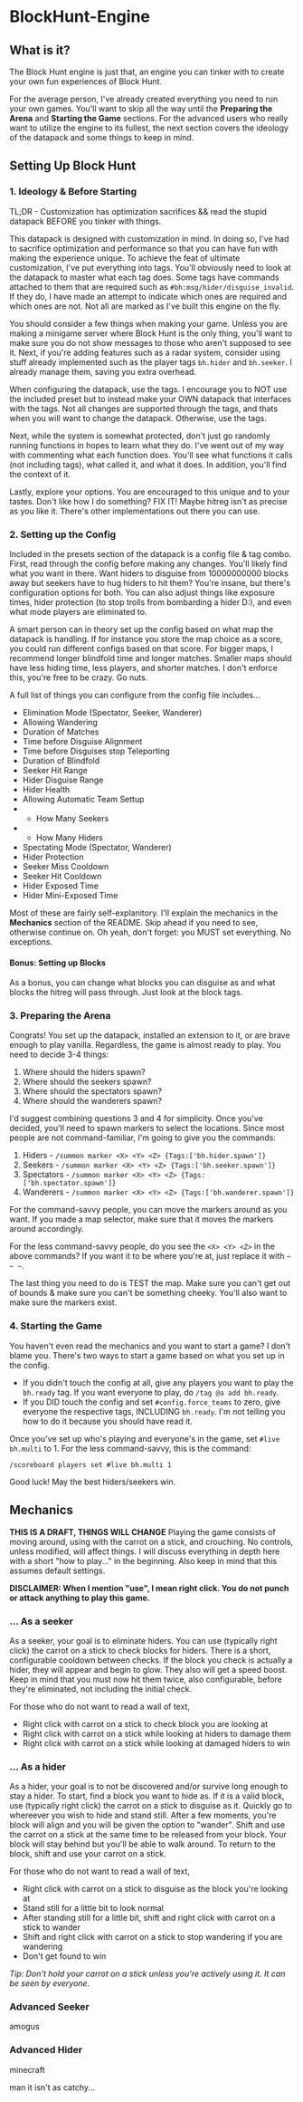 # BlockHunt-Engine

## What is it?

The Block Hunt engine is just that, an engine you can tinker with to create your own fun experiences of Block Hunt. 

For the average person, I've already created everything you need to run your own games. You'll want to skip all the way until the **Preparing the Arena** and **Starting the Game** sections. For the advanced users who really want to utilize the engine to its fullest, the next section covers the ideology of the datapack and some things to keep in mind.

## Setting Up Block Hunt

### 1. Ideology & Before Starting

TL;DR - Customization has optimization sacrifices && read the stupid datapack BEFORE you tinker with things.

This datapack is designed with customization in mind. In doing so, I've had to sacrifice optimization and performance so that you can have fun with making the experience unique. To achieve the feat of ultimate customization, I've put everything into tags. You'll obviously need to look at the datapack to master what each tag does. Some tags have commands attached to them that are required such as `#bh:msg/hider/disguise_invalid`. If they do, I have made an attempt to indicate which ones are required and which ones are not. Not all are marked as I've built this engine on the fly.

You should consider a few things when making your game. Unless you are making a minigame server where Block Hunt is the only thing, you'll want to make sure you do not show messages to those who aren't supposed to see it. Next, if you're adding features such as a radar system, consider using stuff already implemented such as the player tags `bh.hider` and `bh.seeker`. I already manage them, saving you extra overhead.

When configuring the datapack, use the tags. I encourage you to NOT use the included preset but to instead make your OWN datapack that interfaces with the tags. Not all changes are supported through the tags, and thats when you will want to change the datapack. Otherwise, use the tags.

Next, while the system is somewhat protected, don't just go randomly running functions in hopes to learn what they do. I've went out of my way with commenting what each function does. You'll see what functions it calls (not including tags), what called it, and what it does. In addition, you'll find the context of it.

Lastly, explore your options. You are encouraged to this unique and to your tastes. Don't like how I do something? FIX IT! Maybe hitreg isn't as precise as you like it. There's other implementations out there you can use.

### 2. Setting up the Config

Included in the presets section of the datapack is a config file & tag combo. First, read through the config before making any changes. You'll likely find what you want in there. Want hiders to disguise from 10000000000 blocks away but seekers have to hug hiders to hit them? You're insane, but there's configuration options for both. You can also adjust things like exposure times, hider protection (to stop trolls from bombarding a hider D:), and even what mode players are eliminated to.

A smart person can in theory set up the config based on what map the datapack is handling. If for instance you store the map choice as a score, you could run different configs based on that score. For bigger maps, I recommend longer blindfold time and longer matches. Smaller maps should have less hiding time, less players, and shorter matches. I don't enforce this, you're free to be crazy. Go nuts.

A full list of things you can configure from the config file includes...
* Elimination Mode (Spectator, Seeker, Wanderer)
* Allowing Wandering
* Duration of Matches
* Time before Disguise Alignment
* Time before Disguises stop Teleporting
* Duration of Blindfold 
* Seeker Hit Range
* Hider Disguise Range
* Hider Health
* Allowing Automatic Team Settup
* - How Many Seekers
* - How Many Hiders
* Spectating Mode (Spectator, Wanderer)
* Hider Protection
* Seeker Miss Cooldown
* Seeker Hit Cooldown
* Hider Exposed Time
* Hider Mini-Exposed Time

Most of these are fairly self-explanitory. I'll explain the mechanics in the **Mechanics** section of the README. Skip ahead if you need to see, otherwise continue on. Oh yeah, don't forget: you MUST set everything. No exceptions.

#### Bonus: Setting up Blocks

As a bonus, you can change what blocks you can disguise as and what blocks the hitreg will pass through. Just look at the block tags.


### 3. Preparing the Arena

Congrats! You set up the datapack, installed an extension to it, or are brave enough to play vanilla. Regardless, the game is almost ready to play. You need to decide 3-4 things:
1. Where should the hiders spawn?
2. Where should the seekers spawn?
3. Where should the spectators spawn?
4. Where should the wanderers spawn?

I'd suggest combining questions 3 and 4 for simplicity. Once you've decided, you'll need to spawn markers to select the locations. Since most people are not command-familiar, I'm going to give you the commands:
1. Hiders - `/summon marker <X> <Y> <Z> {Tags:['bh.hider.spawn']}`
1. Seekers - `/summon marker <X> <Y> <Z> {Tags:['bh.seeker.spawn']}`
1. Spectators - `/summon marker <X> <Y> <Z> {Tags:['bh.spectator.spawn']}`
1. Wanderers - `/summon marker <X> <Y> <Z> {Tags:['bh.wanderer.spawn']}`

For the command-savvy people, you can move the markers around as you want. If you made a map selector, make sure that it moves the markers around accordingly.

For the less command-savvy people, do you see the `<X> <Y> <Z>` in the above commands? If you want it to be where you're at, just replace it with `~ ~ ~`.

The last thing you need to do is TEST the map. Make sure you can't get out of bounds & make sure you can't be something cheeky. You'll also want to make sure the markers exist.

### 4. Starting the Game

You haven't even read the mechanics and you want to start a game? I don't blame you. There's two ways to start a game based on what you set up in the config. 
* If you didn't touch the config at all, give any players you want to play the `bh.ready` tag. If you want everyone to play, do `/tag @a add bh.ready`.
* If you DID touch the config and set `#config.force_teams` to zero, give everyone the respective tags, INCLUDING `bh.ready`. I'm not telling you how to do it because you should have read it.

Once you've set up who's playing and everyone's in the game, set `#live bh.multi` to 1. For the less command-savvy, this is the command:

`/scoreboard players set #live bh.multi 1`

Good luck! May the best hiders/seekers win.

## Mechanics

**THIS IS A DRAFT, THINGS WILL CHANGE**
Playing the game consists of moving around, using with the carrot on a stick, and crouching. No controls, unless modified, will affect things. I will discuss everything in depth here with a short "how to play..." in the beginning. Also keep in mind that this assumes default settings.


**DISCLAIMER: When I mention "use", I mean right click. You do not punch or attack anything to play this game.**

### ... As a seeker
As a seeker, your goal is to eliminate hiders. You can use (typically right click) the carrot on a stick to check blocks for hiders. There is a short, configurable cooldown between checks. If the block you check is actually a hider, they will appear and begin to glow. They also will get a speed boost. Keep in mind that you must now hit them twice, also configurable, before they're eliminated, not including the initial check.

For those who do not want to read a wall of text,
* Right click with carrot on a stick to check block you are looking at
* Right click with carrot on a stick while looking at hiders to damage them
* Right click with carrot on a stick while looking at damaged hiders to win

### ... As a hider
As a hider, your goal is to not be discovered and/or survive long enough to stay a hider. To start, find a block you want to hide as. If it is a valid block, use (typically right click) the carrot on a stick to disguise as it. Quickly go to whereever you wish to hide and stand still. After a few moments, you're block will align and you will be given the option to "wander". Shift and use the carrot on a stick at the same time to be released from your block. Your block will stay behind but you'll be able to walk around. To return to the block, shift and use your carrot on a stick.

For those who do not want to read a wall of text,
* Right click with carrot on a stick to disguise as the block you're looking at
* Stand still for a little bit to look normal
* After standing still for a little bit, shift and right click with carrot on a stick to wander
* Shift and right click with carrot on a stick to stop wandering if you are wandering
* Don't get found to win

*Tip:  Don't hold your carrot on a stick unless you're actively using it. It can be seen by everyone.*

### Advanced Seeker
amogus

### Advanced Hider
minecraft

man it isn't as catchy...